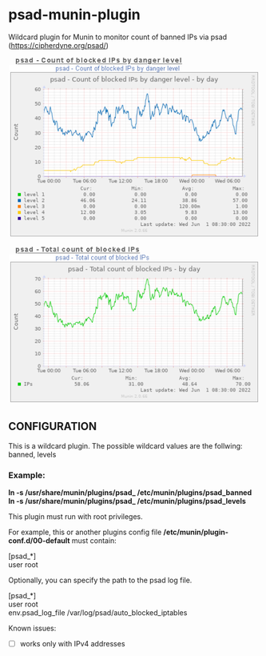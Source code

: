 # psad-munin-plugin
Wildcard plugin for Munin to monitor count of banned IPs via psad (https://cipherdyne.org/psad/)

![graph preview](https://github.com/0xenon/psad-munin-plugin/blob/main/graph.png)

## CONFIGURATION

This is a wildcard plugin.
The possible wildcard values are the follwing: banned, levels

### Example:

 **ln -s /usr/share/munin/plugins/psad_ /etc/munin/plugins/psad_banned**<br/>
 **ln -s /usr/share/munin/plugins/psad_ /etc/munin/plugins/psad_levels**

 This plugin must run with root privileges.

 For example, this or another plugins config file **/etc/munin/plugin-conf.d/00-default** must contain:

[psad_\*]<br/>
user root


Optionally, you can specify the path to the psad log file.

 [psad_*] <br/>
 user root <br/>
 env.psad_log_file /var/log/psad/auto_blocked_iptables


Known issues:
- [ ] works only with IPv4 addresses
